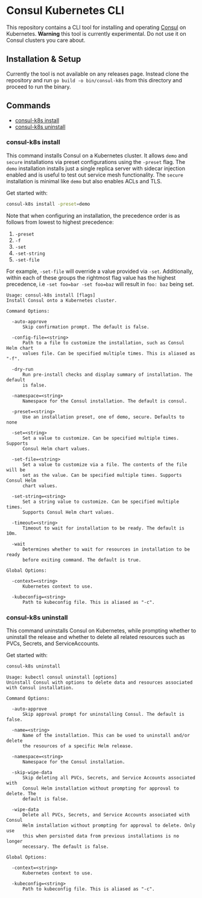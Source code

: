# Consul Kubernetes CLI
This repository contains a CLI tool for installing and operating [Consul](https://www.consul.io/) on Kubernetes. 
**Warning** this tool is currently experimental. Do not use it on Consul clusters you care about.

## Installation & Setup
Currently the tool is not available on any releases page. Instead clone the repository and run `go build -o bin/consul-k8s`
from this directory and proceed to run the binary.

## Commands
* [consul-k8s install](#consul-k8s-install)
* [consul-k8s uninstall](#consul-k8s-uninstall)

### consul-k8s install
This command installs Consul on a Kubernetes cluster. It allows `demo` and `secure` installations via preset configurations
using the `-preset` flag. The `demo` installation installs just a single replica server with sidecar injection enabled and
is useful to test out service mesh functionality. The `secure` installation is minimal like `demo` but also enables ACLs and TLS.

Get started with:
```bash
consul-k8s install -preset=demo
```

Note that when configuring an installation, the precedence order is as follows from lowest to highest precedence:
1. `-preset`
2. `-f`
3. `-set`
4. `-set-string`
5. `-set-file`

For example, `-set-file` will override a value provided via `-set`. Additionally, within each of these groups the
rightmost flag value has the highest precedence, i.e `-set foo=bar -set foo=baz` will result in `foo: baz` being set.

```
Usage: consul-k8s install [flags]
Install Consul onto a Kubernetes cluster.

Command Options:

  -auto-approve
      Skip confirmation prompt. The default is false.

  -config-file=<string>
      Path to a file to customize the installation, such as Consul Helm chart
      values file. Can be specified multiple times. This is aliased as "-f".

  -dry-run
      Run pre-install checks and display summary of installation. The default
      is false.

  -namespace=<string>
      Namespace for the Consul installation. The default is consul.

  -preset=<string>
      Use an installation preset, one of demo, secure. Defaults to none

  -set=<string>
      Set a value to customize. Can be specified multiple times. Supports
      Consul Helm chart values.

  -set-file=<string>
      Set a value to customize via a file. The contents of the file will be
      set as the value. Can be specified multiple times. Supports Consul Helm
      chart values.

  -set-string=<string>
      Set a string value to customize. Can be specified multiple times.
      Supports Consul Helm chart values.

  -timeout=<string>
      Timeout to wait for installation to be ready. The default is 10m.

  -wait
      Determines whether to wait for resources in installation to be ready
      before exiting command. The default is true.

Global Options:

  -context=<string>
      Kubernetes context to use.

  -kubeconfig=<string>
      Path to kubeconfig file. This is aliased as "-c".

```

### consul-k8s uninstall
This command uninstalls Consul on Kubernetes, while prompting whether to uninstall the release and whether to delete all
related resources such as PVCs, Secrets, and ServiceAccounts.

Get started with:
```bash
consul-k8s uninstall
```

```
Usage: kubectl consul uninstall [options]
Uninstall Consul with options to delete data and resources associated with Consul installation.

Command Options:

  -auto-approve
      Skip approval prompt for uninstalling Consul. The default is false.

  -name=<string>
      Name of the installation. This can be used to uninstall and/or delete
      the resources of a specific Helm release.

  -namespace=<string>
      Namespace for the Consul installation.

  -skip-wipe-data
      Skip deleting all PVCs, Secrets, and Service Accounts associated with
      Consul Helm installation without prompting for approval to delete. The
      default is false.

  -wipe-data
      Delete all PVCs, Secrets, and Service Accounts associated with Consul
      Helm installation without prompting for approval to delete. Only use
      this when persisted data from previous installations is no longer
      necessary. The default is false.

Global Options:

  -context=<string>
      Kubernetes context to use.

  -kubeconfig=<string>
      Path to kubeconfig file. This is aliased as "-c".
```